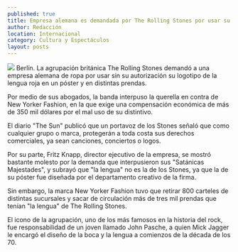 ```yaml
---
published: true
title: Empresa alemana es demandada por The Rolling Stones por usar su logotipo
author: Redacción
location: Internacional
category: Cultura y Espectáculos
layout: posts
---
```


![](http://i.imgur.com/84hjXjcm.jpg)
Berlín. La agrupación británica The Rolling Stones demandó a una empresa alemana de ropa por usar sin su autorización su logotipo de la lengua roja en un póster y en distintas prendas.

Por medio de sus abogados, la banda interpuso la querella en contra de New Yorker Fashion, en la que exige una compensación económica de más de 350 mil dólares por el mal uso de su distintivo.

El diario "The Sun" publicó que un portavoz de los Stones señaló que como cualquier grupo o marca, protegerán a toda costa sus derechos comerciales, ya sean canciones, conciertos o logos.

Por su parte, Fritz Knapp, director ejecutivo de la empresa, se mostró bastante molesto por la demanda que interpusieron sus "Satánicas Majestades", y subrayó que "la lengua" no es la de los Stones, ya que la de su póster fue diseñada por el departamento creativo de la firma.

Sin embargo, la marca New Yorker Fashion tuvo que retirar 800 carteles de distintas sucursales y sacar de circulación más de tres mil prendas que tenían "la lengua" de The Rolling Stones.

El icono de la agrupación, uno de los más famosos en la historia del rock, fue responsabilidad de un joven llamado John Pasche, a quien Mick Jagger le encargó el diseño de la boca y la lengua a comienzos de la década de los 70.
